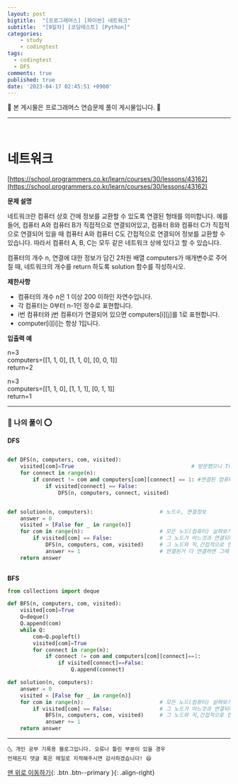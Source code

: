 ```yaml
---
layout: post
bigtitle:  "[프로그래머스] [파이썬] 네트워크"
subtitle:  "[9일차] [코딩테스트] [Python]"
categories:
    - study
    - codingtest
tags:
  - codingtest
  - DFS
comments: true
published: true
date: '2023-04-17 02:45:51 +0900'
---
```


🎀 본 게시물은 프로그래머스 연습문제 풀이 게시물입니다. 🎀 

---
<br>

# 네트워크

[https://school.programmers.co.kr/learn/courses/30/lessons/43162](https://school.programmers.co.kr/learn/courses/30/lessons/43162)

__문제 설명__

네트워크란 컴퓨터 상호 간에 정보를 교환할 수 있도록 연결된 형태를 의미합니다. 예를 들어, 컴퓨터 A와 컴퓨터 B가 직접적으로 연결되어있고, 컴퓨터 B와 컴퓨터 C가 직접적으로 연결되어 있을 때 컴퓨터 A와 컴퓨터 C도 간접적으로 연결되어 정보를 교환할 수 있습니다. 따라서 컴퓨터 A, B, C는 모두 같은 네트워크 상에 있다고 할 수 있습니다.

컴퓨터의 개수 n, 연결에 대한 정보가 담긴 2차원 배열 computers가 매개변수로 주어질 때, 네트워크의 개수를 return 하도록 solution 함수를 작성하시오.

__제한사항__

+ 컴퓨터의 개수 n은 1 이상 200 이하인 자연수입니다.
+ 각 컴퓨터는 0부터 n-1인 정수로 표현합니다.
+ i번 컴퓨터와 j번 컴퓨터가 연결되어 있으면 computers[i][j]를 1로 표현합니다.
+ computer[i][i]는 항상 1입니다.

__입출력 예__

n=3                                         <br>
computers=[[1, 1, 0], [1, 1, 0], [0, 0, 1]] <br>
return=2                                    <br>

n=3                                         <br>
computers=[[1, 1, 0], [1, 1, 1], [0, 1, 1]] <br>
return=1                                    <br>

---

### 🚀 나의 풀이 ⭕

__DFS__

```python

def DFS(n, computers, com, visited):
    visited[com]=True                                     # 방문했으니 True
    for connect in range(n):
        if connect != com and computers[com][connect] == 1: #연결된 컴퓨터
            if visited[connect] == False:
                DFS(n, computers, connect, visited)


def solution(n, computers):                     # 노드수, 연결정보
    answer = 0
    visited = [False for _ in range(n)]
    for com in range(n):                        # 모든 노드(컴퓨터) 살펴보기
        if visited[com] == False:               # 그 노드가 어느것과 연결되어 있지 않다면
            DFS(n, computers, com, visited)     # 그 노드와 직,간접적으로 연결되어있는것을 DFS로 찾아보자
            answer += 1                         # 연결된거 다 연결하면 그때 하다로 연결 더해주고 
    return answer
    
```

__BFS__

```python
from collections import deque

def BFS(n, computers, com, visited):
    visited[com]=True
    Q=deque()
    Q.append(com)
    while Q:
        com=Q.popleft()
        visited[com]=True 
        for connect in range(n):
            if connect != com and computers[com][connect]==1:
                if visited[connect]==False:
                    Q.append(connect)

def solution(n, computers):
    answer = 0
    visited = [False for _ in range(n)]
    for com in range(n):                        # 모든 노드(컴퓨터) 살펴보기
        if visited[com] == False:               # 그 노드가 어느것과 연결되어 있지 않다면
            BFS(n, computers, com, visited)     # 그 노드와 직,간접적으로 연결되어있는것을 BFS로 찾아보자
            answer += 1
    return answer

```


***
    🌜 개인 공부 기록용 블로그입니다. 오류나 틀린 부분이 있을 경우 
    언제든지 댓글 혹은 메일로 지적해주시면 감사하겠습니다! 😄

[맨 위로 이동하기](#){: .btn .btn--primary }{: .align-right}